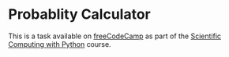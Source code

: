 # Probablity Calculator

This is a task available on [freeCodeCamp](https://www.freecodecamp.org/) as part of the [Scientific Computing with Python](https://www.freecodecamp.org/learn/scientific-computing-with-python) course.
